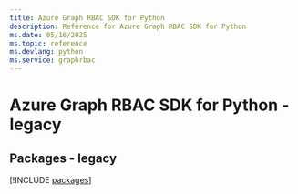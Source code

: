 ```yaml
---
title: Azure Graph RBAC SDK for Python
description: Reference for Azure Graph RBAC SDK for Python
ms.date: 05/16/2025
ms.topic: reference
ms.devlang: python
ms.service: graphrbac
---
```

# Azure Graph RBAC SDK for Python - legacy
## Packages - legacy
[!INCLUDE [packages](graph-rbac-index.md)]
